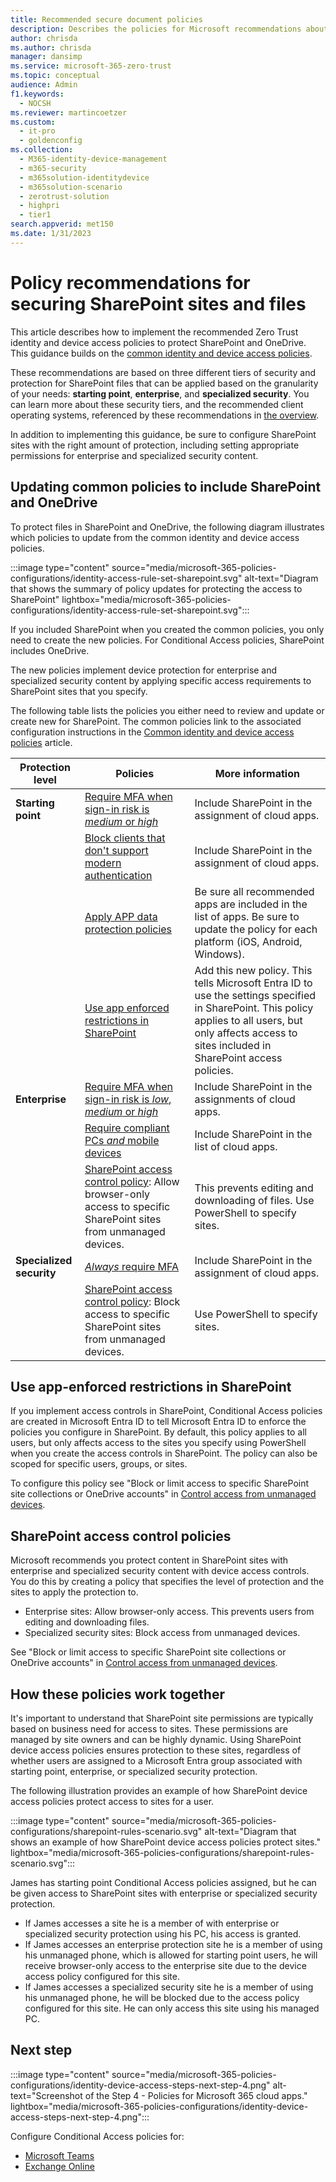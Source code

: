 ```yaml
---
title: Recommended secure document policies
description: Describes the policies for Microsoft recommendations about how to secure SharePoint file access.
author: chrisda
ms.author: chrisda
manager: dansimp
ms.service: microsoft-365-zero-trust
ms.topic: conceptual
audience: Admin
f1.keywords:
  - NOCSH
ms.reviewer: martincoetzer
ms.custom:
  - it-pro
  - goldenconfig
ms.collection:
  - M365-identity-device-management
  - m365-security
  - m365solution-identitydevice
  - m365solution-scenario
  - zerotrust-solution
  - highpri
  - tier1
search.appverid: met150
ms.date: 1/31/2023
---
```


# Policy recommendations for securing SharePoint sites and files

This article describes how to implement the recommended Zero Trust identity and device access policies to protect SharePoint and OneDrive. This guidance builds on the [common identity and device access policies](zero-trust-identity-device-access-policies-common.md).

These recommendations are based on three different tiers of security and protection for SharePoint files that can be applied based on the granularity of your needs: **starting point**, **enterprise**, and **specialized security**. You can learn more about these security tiers, and the recommended client operating systems, referenced by these recommendations in [the overview](zero-trust-identity-device-access-policies-overview.md).

In addition to implementing this guidance, be sure to configure SharePoint sites with the right amount of protection, including setting appropriate permissions for enterprise and specialized security content.

## Updating common policies to include SharePoint and OneDrive

To protect files in SharePoint and OneDrive, the following diagram illustrates which policies to update from the common identity and device access policies.

:::image type="content" source="media/microsoft-365-policies-configurations/identity-access-rule-set-sharepoint.svg" alt-text="Diagram that shows the summary of policy updates for protecting the access to SharePoint" lightbox="media/microsoft-365-policies-configurations/identity-access-rule-set-sharepoint.svg":::

If you included SharePoint when you created the common policies, you only need to create the new policies. For Conditional Access policies, SharePoint includes OneDrive.

The new policies implement device protection for enterprise and specialized security content by applying specific access requirements to SharePoint sites that you specify.

The following table lists the policies you either need to review and update or create new for SharePoint. The common policies link to the associated configuration instructions in the [Common identity and device access policies](zero-trust-identity-device-access-policies-common.md) article.

|Protection level|Policies|More information|
|---|---|---|
|**Starting point**|[Require MFA when sign-in risk is *medium* or *high*](zero-trust-identity-device-access-policies-common.md#require-mfa-based-on-sign-in-risk)|Include SharePoint in the assignment of cloud apps.|
||[Block clients that don't support modern authentication](zero-trust-identity-device-access-policies-common.md#block-clients-that-dont-support-multifactor-authentication)|Include SharePoint in the assignment of cloud apps.|
||[Apply APP data protection policies](zero-trust-identity-device-access-policies-common.md#app-protection-policies)|Be sure all recommended apps are included in the list of apps. Be sure to update the policy for each platform (iOS, Android, Windows).|
||[Use app enforced restrictions in SharePoint](#use-app-enforced-restrictions-in-sharepoint)|Add this new policy. This tells Microsoft Entra ID to use the settings specified in SharePoint. This policy applies to all users, but only affects access to sites included in SharePoint access policies.|
|**Enterprise**|[Require MFA when sign-in risk is *low*, *medium* or *high*](zero-trust-identity-device-access-policies-common.md#require-mfa-based-on-sign-in-risk)|Include SharePoint in the assignments of cloud apps.|
||[Require compliant PCs *and* mobile devices](zero-trust-identity-device-access-policies-common.md#require-compliant-pcs-and-mobile-devices)|Include SharePoint in the list of cloud apps.|
||[SharePoint access control policy](#sharepoint-access-control-policies): Allow browser-only access to specific SharePoint sites from unmanaged devices.|This prevents editing and downloading of files. Use PowerShell to specify sites.|
|**Specialized security**|[*Always* require MFA](zero-trust-identity-device-access-policies-common.md#require-mfa-based-on-sign-in-risk)|Include SharePoint in the assignment of cloud apps.|
||[SharePoint access control policy](#use-app-enforced-restrictions-in-sharepoint): Block access to specific SharePoint sites from unmanaged devices.|Use PowerShell to specify sites.|

## Use app-enforced restrictions in SharePoint

If you implement access controls in SharePoint, Conditional Access policies are created in Microsoft Entra ID to tell Microsoft Entra ID to enforce the policies you configure in SharePoint. By default, this policy applies to all users, but only affects access to the sites you specify using PowerShell when you create the access controls in SharePoint. The policy can also be scoped for specific users, groups, or sites.

To configure this policy see "Block or limit access to specific SharePoint site collections or OneDrive accounts" in [Control access from unmanaged devices](/sharepoint/control-access-from-unmanaged-devices).

## SharePoint access control policies

Microsoft recommends you protect content in SharePoint sites with enterprise and specialized security content with device access controls. You do this by creating a policy that specifies the level of protection and the sites to apply the protection to.

- Enterprise sites: Allow browser-only access. This prevents users from editing and downloading files.
- Specialized security sites: Block access from unmanaged devices.

See "Block or limit access to specific SharePoint site collections or OneDrive accounts" in [Control access from unmanaged devices](/sharepoint/control-access-from-unmanaged-devices).

## How these policies work together

It's important to understand that SharePoint site permissions are typically based on business need for access to sites. These permissions are managed by site owners and can be highly dynamic. Using SharePoint device access policies ensures protection to these sites, regardless of whether users are assigned to a Microsoft Entra group associated with starting point, enterprise, or specialized security protection.

The following illustration provides an example of how SharePoint device access policies protect access to sites for a user.

:::image type="content" source="media/microsoft-365-policies-configurations/sharepoint-rules-scenario.svg" alt-text="Diagram that shows an example of how SharePoint device access policies protect sites." lightbox="media/microsoft-365-policies-configurations/sharepoint-rules-scenario.svg":::

James has starting point Conditional Access policies assigned, but he can be given access to SharePoint sites with enterprise or specialized security protection.

- If James accesses a site he is a member of with enterprise or specialized security protection using his PC, his access is granted.
- If James accesses an enterprise protection site he is a member of using his unmanaged phone, which is allowed for starting point users, he will receive browser-only access to the enterprise site due to the device access policy configured for this site.
- If James accesses a specialized security site he is a member of using his unmanaged phone, he will be blocked due to the access policy configured for this site. He can only access this site using his managed PC.

## Next step

:::image type="content" source="media/microsoft-365-policies-configurations/identity-device-access-steps-next-step-4.png" alt-text="Screenshot of the Step 4 - Policies for Microsoft 365 cloud apps." lightbox="media/microsoft-365-policies-configurations/identity-device-access-steps-next-step-4.png":::

Configure Conditional Access policies for:

- [Microsoft Teams](zero-trust-identity-device-access-policies-teams.md)
- [Exchange Online](zero-trust-identity-device-access-policies-exchange.md)
